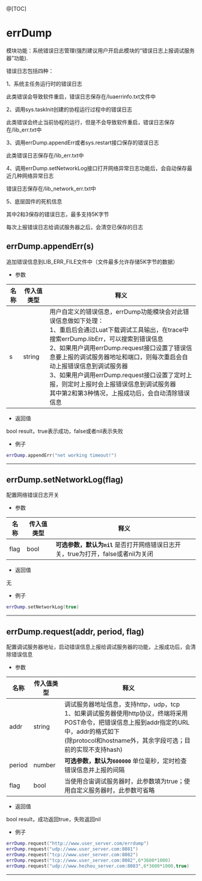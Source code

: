 
@[TOC]

# errDump

模块功能：系统错误日志管理(强烈建议用户开启此模块的“错误日志上报调试服务器”功能).

错误日志包括四种：

1、系统主任务运行时的错误日志

此类错误会导致软件重启，错误日志保存在/luaerrinfo.txt文件中

2、调用sys.taskInit创建的协程运行过程中的错误日志

此类错误会终止当前协程的运行，但是不会导致软件重启，错误日志保存在/lib_err.txt中

3、调用errDump.appendErr或者sys.restart接口保存的错误日志

此类错误日志保存在/lib_err.txt中

4、调用errDump.setNetworkLog接口打开网络异常日志功能后，会自动保存最近几种网络异常日志

错误日志保存在/lib_network_err.txt中

5、底层固件的死机信息

其中2和3保存的错误日志，最多支持5K字节

每次上报错误日志给调试服务器之后，会清空已保存的日志

## errDump.appendErr(s)

追加错误信息到LIB_ERR_FILE文件中（文件最多允许存储5K字节的数据）

* 参数

|名称|传入值类型|释义|
|-|-|-|
|s|string|用户自定义的错误信息，errDump功能模块会对此错误信息做如下处理：<br>1、重启后会通过Luat下载调试工具输出，在trace中搜索errDump.libErr，可以搜索到错误信息<br>2、如果用户调用errDump.request接口设置了错误信息要上报的调试服务器地址和端口，则每次重启会自动上报错误信息到调试服务器<br>3、如果用户调用errDump.request接口设置了定时上报，则定时上报时会上报错误信息到调试服务器<br>其中第2和第3种情况，上报成功后，会自动清除错误信息|

* 返回值

bool result，true表示成功，false或者nil表示失败

* 例子

```lua
errDump.appendErr("net working timeout!")
```

---

## errDump.setNetworkLog(flag)

配置网络错误日志开关

* 参数

|名称|传入值类型|释义|
|-|-|-|
|flag|bool|**可选参数，默认为`nil`** 是否打开网络错误日志开关，true为打开，false或者nil为关闭|

* 返回值

无

* 例子

```lua
errDump.setNetworkLog(true)
```

---

## errDump.request(addr, period, flag)

配置调试服务器地址，启动错误信息上报给调试服务器的功能，上报成功后，会清除错误信息

* 参数

|名称|传入值类型|释义|
|-|-|-|
|addr|string|调试服务器地址信息，支持http，udp，tcp<br>1、如果调试服务器使用http协议，终端将采用POST命令，把错误信息上报到addr指定的URL中，addr的格式如下<br>(除protocol和hostname外，其余字段可选；目前的实现不支持hash)<br>|------------------------------------------------------------------------------|<br>| protocol |||   auth    |      host       |           path            | hash  |<br>|----------|||-----------|-----------------|---------------------------|-------|<br>|          |||           | hostname | port | pathname |     search     |       |<br>|          |||           |----------|------|----------|----------------|       |<br>"   http(s)   :// user:pass @ host.com : 8080   /p/a/t/h ?  query=string  # hash  " <br>|          |||           |          |      |          |                |       |<br>|------------------------------------------------------------------------------|<br>2、如果调试服务器使用udp协议，终端将错误信息，直接上报给调试服务器，调试服务器收到信息后，要回复大写的OK；addr格式如下：<br>|----------|||----------|------|<br>| protocol ||| hostname | port |<br>|          |||----------|------|<br>"   udp    :// host.com : 8081 | <br>|          |||          |      |<br>|------------------------------|<br>3、如果调试服务器使用tcp协议，终端将错误信息，直接上报给调试服务器；addr格式如下：<br>|----------|||----------|------|<br>| protocol ||| hostname | port |<br>|          |||----------|------|<br>"   tcp    :// host.com : 8082 | <br>|          |||          |      |<br>|------------------------------||
|period|number|**可选参数，默认为`600000`** 单位毫秒，定时检查错误信息并上报的间隔|
|flag|bool|当使用合宙调试服务器时，此参数填为true；使用自定义服务器时，此参数可省略|

* 返回值

bool result，成功返回true，失败返回nil

* 例子

```lua
errDump.request("http://www.user_server.com/errdump")
errDump.request("udp://www.user_server.com:8081")
errDump.request("tcp://www.user_server.com:8082")
errDump.request("tcp://www.user_server.com:8082",6*3600*1000)
errDump.request("udp://www.hezhou_server.com:8083",6*3600*1000,true)
```

---
